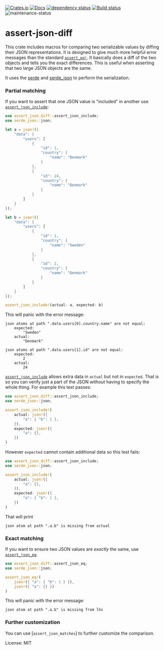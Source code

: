 [![Crates.io](https://img.shields.io/crates/v/assert-json-diff.svg)](https://crates.io/crates/assert-json-diff)
[![Docs](https://docs.rs/assert-json-diff/badge.svg)](https://docs.rs/assert-json-diff)
[![dependency status](https://deps.rs/repo/github/davidpdrsn/assert-json-diff/status.svg)](https://deps.rs/repo/github/davidpdrsn/assert-json-diff)
[![Build status](https://github.com/davidpdrsn/assert-json-diff/workflows/CI/badge.svg)](https://github.com/davidpdrsn/assert-json-diff/actions)
![maintenance-status](https://img.shields.io/badge/maintenance-passively--maintained-yellowgreen.svg)

# assert-json-diff

This crate includes macros for comparing two serializable values by diffing their JSON
representations. It is designed to give much more helpful error messages than the standard
[`assert_eq!`]. It basically does a diff of the two objects and tells you the exact
differences. This is useful when asserting that two large JSON objects are the same.

It uses the [serde] and [serde_json] to perform the serialization.

[serde]: https://crates.io/crates/serde
[serde_json]: https://crates.io/crates/serde_json
[`assert_eq!`]: https://doc.rust-lang.org/std/macro.assert_eq.html

### Partial matching

If you want to assert that one JSON value is "included" in another use
[`assert_json_include`](macro.assert_json_include.html):

```rust
use assert_json_diff::assert_json_include;
use serde_json::json;

let a = json!({
    "data": {
        "users": [
            {
                "id": 1,
                "country": {
                    "name": "Denmark"
                }
            },
            {
                "id": 24,
                "country": {
                    "name": "Denmark"
                }
            }
        ]
    }
});

let b = json!({
    "data": {
        "users": [
            {
                "id": 1,
                "country": {
                    "name": "Sweden"
                }
            },
            {
                "id": 2,
                "country": {
                    "name": "Denmark"
                }
            }
        ]
    }
});

assert_json_include!(actual: a, expected: b)
```

This will panic with the error message:

```
json atoms at path ".data.users[0].country.name" are not equal:
    expected:
        "Sweden"
    actual:
        "Denmark"

json atoms at path ".data.users[1].id" are not equal:
    expected:
        2
    actual:
        24
```

[`assert_json_include`](macro.assert_json_include.html) allows extra data in `actual` but not in `expected`. That is so you can verify just a part
of the JSON without having to specify the whole thing. For example this test passes:

```rust
use assert_json_diff::assert_json_include;
use serde_json::json;

assert_json_include!(
    actual: json!({
        "a": { "b": 1 },
    }),
    expected: json!({
        "a": {},
    })
)
```

However `expected` cannot contain additional data so this test fails:

```rust
use assert_json_diff::assert_json_include;
use serde_json::json;

assert_json_include!(
    actual: json!({
        "a": {},
    }),
    expected: json!({
        "a": { "b": 1 },
    })
)
```

That will print

```
json atom at path ".a.b" is missing from actual
```

### Exact matching

If you want to ensure two JSON values are *exactly* the same, use [`assert_json_eq`](macro.assert_json_eq.html).

```rust
use assert_json_diff::assert_json_eq;
use serde_json::json;

assert_json_eq!(
    json!({ "a": { "b": 1 } }),
    json!({ "a": {} })
)
```

This will panic with the error message:

```
json atom at path ".a.b" is missing from lhs
```

### Further customization

You can use [`assert_json_matches`] to further customize the comparison.

License: MIT
